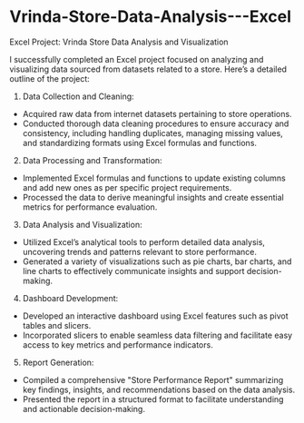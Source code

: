 # Vrinda-Store-Data-Analysis---Excel

Excel Project: Vrinda Store Data Analysis and Visualization

I successfully completed an Excel project focused on analyzing and visualizing data sourced from  datasets related to a store. Here’s a detailed outline of the project:

1. Data Collection and Cleaning:
- Acquired raw data from internet datasets pertaining to store operations.
- Conducted thorough data cleaning procedures to ensure accuracy and consistency, including handling duplicates, managing missing values, and standardizing formats using Excel formulas and functions.

2. Data Processing and Transformation:
- Implemented Excel formulas and functions to update existing columns and add new ones as per specific project requirements.
- Processed the data to derive meaningful insights and create essential metrics for performance evaluation.

3. Data Analysis and Visualization:
- Utilized Excel’s analytical tools to perform detailed data analysis, uncovering trends and patterns relevant to store performance.
- Generated a variety of visualizations such as pie charts, bar charts, and line charts to effectively communicate insights and support decision-making.

4. Dashboard Development:
- Developed an interactive dashboard using Excel features such as pivot tables and slicers.
- Incorporated slicers to enable seamless data filtering and facilitate easy access to key metrics and performance indicators.

5. Report Generation:
- Compiled a comprehensive "Store Performance Report" summarizing key findings, insights, and recommendations based on the data analysis.
- Presented the report in a structured format to facilitate understanding and actionable decision-making.
